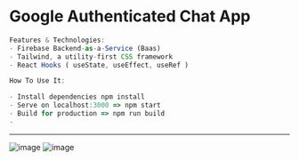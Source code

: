 # Google Authenticated Chat App


```ts
Features & Technologies:
- Firebase Backend-as-a-Service (Baas)
- Tailwind, a utility-first CSS framework
- React Hooks ( useState, useEffect, useRef )

```

```ts
How To Use It:

- Install dependencies npm install
- Serve on localhost:3000 => npm start
- Build for production => npm run build
- 

```



<hr>

![image](https://user-images.githubusercontent.com/90147636/190183478-0b3c77a3-f291-4b34-b1c0-919cafda8958.png)
![image](https://user-images.githubusercontent.com/90147636/190183513-45be51b0-2d77-42db-9b5a-9ba72eea98f5.png)
